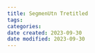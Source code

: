 ```yaml
---
title: SegmenUtn Tretitled
tags: 
categories: 
date created: 2023-09-30
date modified: 2023-09-30
---
```

